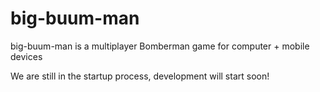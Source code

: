 big-buum-man
============

big-buum-man is a multiplayer Bomberman game for computer + mobile devices

We are still in the startup process, development will start soon!
